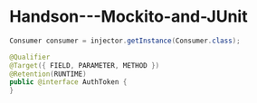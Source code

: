 # Handson---Mockito-and-JUnit

```java
Consumer consumer = injector.getInstance(Consumer.class);
```


```java
@Qualifier
@Target({ FIELD, PARAMETER, METHOD })
@Retention(RUNTIME)
public @interface AuthToken {
}
```
